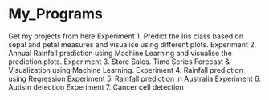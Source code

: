 # My_Programs
Get my projects from here
Experiment 1.  Predict the Iris class based on sepal and petal measures and visualise using different plots. 
Experiment 2. Annual Rainfall prediction using Machine Learning and visualise the prediction plots.
Experiment 3. Store Sales. Time Series Forecast & Visualization using Machine Learning.
Experiment 4. Rainfall prediction using Regression
Experiment 5. Rainfall prediction in Australia
Experiment 6. Autism detection
Experiment 7. Cancer cell detection
